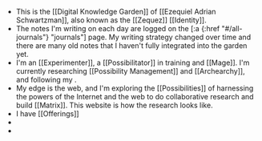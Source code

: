 - This is the [[Digital Knowledge Garden]] of [[Ezequiel Adrian Schwartzman]], also known as the [[Zequez]] [[Identity]].
- The notes I'm writing on each day are logged on the [:a {:href "#/all-journals"} "journals"] page. My writing strategy changed over time and there are many old notes that I haven't fully integrated into the garden yet.
- I'm an [[Experimenter]], a [[Possibilitator]] in training and [[Mage]]. I'm currently researching [[Possibility Management]] and [[Archearchy]], and following my .
- My edge is the web, and I'm exploring the [[Possibilities]] of harnessing the powers of the Internet and the web to do collaborative research and build [[Matrix]]. This website is how the research looks like.
- I have [[Offerings]]
-
-